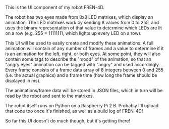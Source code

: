 This is the UI component of my robot FREN-4D.

The robot has two eyes made from 8x8 LED matrixes, which display an animation. 
The LED matrixes work by sending 8 values from 0 to 255, and uses the binary representation of that value to determine which LEDs are lit on a row (e.g. 255 = 11111111, which lights up every LED on a row).

This UI will be used to easily create and modify these animations. 
A full animation will contain of any number of frames and a value to determine if it is an animation for the left, right, or both eyes.
At some point, they will also contain some tags to describe the "mood" of the animation, so that an "angry eyes" animation can be tagged with "angry" and used accordingly.
Every frame consists of a frame data array of 8 integers between 0 and 255 (i.e. the actual graphics) and a frame time (how long the frame should be displayed in ms).

The animations/frame data will be stored in JSON files, which in turn will be read by the robot and sent to the matrixes. 

The robot itself runs on Python on a Raspberry Pi 2 B. Probably I'll upload that code too once it's finished, as well as a build log of FREN-4D!

So far this UI doesn't do much though, but it's getting there!